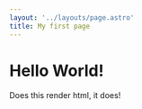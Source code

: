 ```yaml
---
layout: '../layouts/page.astro'
title: My first page
---
```


# Hello World!

<section>Does this render html, it does!</section>
